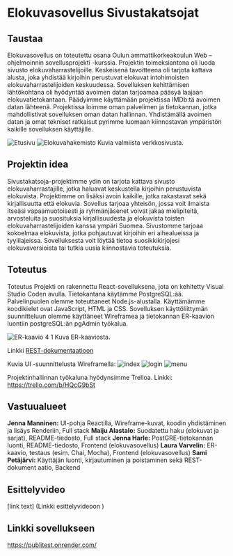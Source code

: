# Elokuvasovellus Sivustakatsojat

## Taustaa
Elokuvasovellus on toteutettu osana Oulun ammattikorkeakoulun Web –ohjelmoinnin sovellusprojekti -kurssia. Projektin toimeksiantona oli luoda sivusto elokuvaharrastelijoille. Keskeisenä tavoitteena oli tarjota kattava alusta, joka yhdistää kirjoihin perustuvat elokuvat intohimoisten elokuvaharrastelijoiden keskuudessa. Sovelluksen kehittämisen lähtökohtana oli hyödyntää avoimen datan tarjoamaa pääsyä laajaan elokuvatietokantaan. Päädyimme käyttämään projektissa IMDb:tä avoimen datan lähteenä.
Projektissa loimme oman palvelimen ja tietokannan, jotka mahdollistivat sovelluksen oman datan hallinnan. Yhdistämällä avoimen datan ja omat tekniset ratkaisut pyrimme luomaan kiinnostavan ympäristön kaikille sovelluksen käyttäjille. 

![Etusivu](https://github.com/TVT23-25/Group_25/assets/149469582/fbece768-6672-4387-80e6-90eeeebf9a84)
![Elokuvahakemisto](https://github.com/TVT23-25/Group_25/assets/149469582/ec44ba44-10bc-447f-acd0-931bb38c31a7)
Kuvia valmiista verkkosivusta.


## Projektin idea

Sivustakatsoja-projektimme ydin on tarjota kattava sivusto elokuvaharrastajille, jotka haluavat keskustella kirjoihin perustuvista elokuvista. Projektimme on lisäksi avoin kaikille, jotka rakastavat sekä kirjallisuutta että elokuvia. Sovellus tarjoaa yhteisön, jossa voit ilmaista itseäsi vapaamuotoisesti ja ryhmänjäsenet voivat jakaa mielipiteitä, arvosteluita ja suosituksia kirjallisuudesta ja elokuvista toisten elokuvaharrastelijoiden kanssa ympäri Suomea.
Sivustomme tarjoaa kokoelmaa elokuvista, jotka pohjautuvat kirjoihin eri aihealueissa ja tyylilajeissa. Sovelluksesta voit löytää tietoa suosikkikirjojesi elokuvaversioista tai tutkia uusia kiinnostavia toteutuksia.

## Toteutus

Toteutus
Projekti on rakennettu React-sovelluksena, jota on kehitetty Visual Studio Coden avulla. Tietokantana käytämme PostgreSQL:ää. Palvelinpuolen olemme toteuttaneet Node.js-alustalla.
Käyttämämme koodikielet ovat JavaScript, HTML ja CSS. Sovelluksen käyttöliittymän suunnitteluun olemme käyttäneet Wireframea ja tietokannan ER-kaavion luontiin postgreSQL:än pgAdmin työkalua. 

![ER-kaavio 4 1](https://github.com/TVT23-25/Group_25/assets/149469582/ea76b9eb-6261-41cc-ab26-66a0cacdd212)
Kuva ER-kaaviosta.

Linkki [REST-dokumentaatioon](https://documenter.getpostman.com/view/34667260/2sA3JFB4Wi)

Kuvia UI -suunnittelusta Wireframella:
![index](https://github.com/TVT23-25/Group_25/assets/145854303/e3722987-4a86-482a-8439-4d223efd3d19)
![login](https://github.com/TVT23-25/Group_25/assets/145854303/fdf19127-34a8-4e4a-8aeb-826c3e4b12d7)
![menu](https://github.com/TVT23-25/Group_25/assets/145854303/d0278178-0043-47ad-9534-b92d87a3e034)

Projektinhallinnan työkaluna hyödynsimme Trelloa.
Linkki: https://trello.com/b/HQcG9bSt
 
## Vastuualueet

**Jenna Manninen:** UI-pohja Reactilla, Wireframe-kuvat, koodin yhdistäminen ja lisäys Renderiin, Full stack
**Maiju Alastalo:**	Suodatettu haku (elokuvat ja sarjat), README-tiedosto, Full stack
**Jenna Harle:**	PostGRE-tietokannan luonti, README-tiedosto, Frontend (elokuvasovellus)
**Laura Varvelin:**	ER-kaavio, testaus (esim. Chai, Mocha), Frontend (elokuvasovellus)
**Sami Petäjärvi:**	Käyttäjän luonti, kirjautuminen ja poistaminen sekä REST-dokument
aatio, Backend



## Esittelyvideo 
[link text] (Linkki esittelyvideoon )

## Linkki sovellukseen 
https://publitest.onrender.com/

